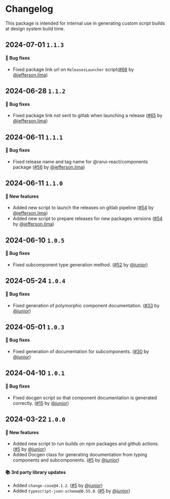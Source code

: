 # Changelog

This package is intended for internal use in generating custom script builds at design system build time.

## 2024-07-01 `1.1.3`

#### 🎉 Bug fixes

- Fixed package link url on `ReleasesLauncher` script([#68](https://git.rarolabs.com.br/frontend/rarui/-/merge_requests/68) by [@jefferson.lima](https://git.rarolabs.com.br/jefferson.lima))

## 2024-06-28 `1.1.2`

#### 🎉 Bug fixes

- Fixed package link not sent to gitlab when launching a release ([#65](https://git.rarolabs.com.br/frontend/rarui/-/merge_requests/65) by [@jefferson.lima](https://git.rarolabs.com.br/jefferson.lima))

## 2024-06-11 `1.1.1`

#### 🎉 Bug fixes

- Fixed release name and tag name for @rarui-react/components package ([#56](https://git.rarolabs.com.br/frontend/rarui/-/merge_requests/56) by [@jefferson.lima](https://git.rarolabs.com.br/jefferson.lima))

## 2024-06-11 `1.1.0`

#### 🎉 New features

- Added new script to launch the releases on gitlab pipeline ([#54](https://git.rarolabs.com.br/frontend/rarui/-/merge_requests/54) by [@jefferson.lima](https://git.rarolabs.com.br/jefferson.lima))
- Added new script to prepare releases for new packages versions ([#54](https://git.rarolabs.com.br/frontend/rarui/-/merge_requests/54) by [@jefferson.lima](https://git.rarolabs.com.br/jefferson.lima))

## 2024-06-10 `1.0.5`

#### 🐛 Bug fixes

- Fixed subcomponent type generation method. ([#52](https://git.rarolabs.com.br/frontend/rarui/pull/52) by [@junior](https://git.rarolabs.com.br/junior))

## 2024-05-24 `1.0.4`

#### 🐛 Bug fixes

- Fixed generation of polymorphic component documentation. ([#33](https://git.rarolabs.com.br/frontend/rarui/pull/33) by [@junior](https://git.rarolabs.com.br/junior))

## 2024-05-01 `1.0.3`

#### 🐛 Bug fixes

- Fixed generation of documentation for subcomponents. ([#30](https://git.rarolabs.com.br/frontend/rarui/pull/30) by [@junior](https://git.rarolabs.com.br/junior))

## 2024-04-10 `1.0.1`

#### 🐛 Bug fixes

- Fixed docgen script so that component documentation is generated correctly. ([#15](https://git.rarolabs.com.br/frontend/rarui/pull/15) by [@junior](https://git.rarolabs.com.br/junior))

## 2024-03-22 `1.0.0`

#### 🎉 New features

- Added new script to run builds on npm packages and github actions. ([#5](https://git.rarolabs.com.br/frontend/rarui/pull/5) by [@junior](https://git.rarolabs.com.br/junior))
- Added Docgen class for generating documentation from typing components and subcomponents. ([#5](https://git.rarolabs.com.br/frontend/rarui/pull/5) by [@junior](https://git.rarolabs.com.br/junior))

#### 📚 3rd party library updates

- Added `change-case@4.1.2`. ([#5](https://git.rarolabs.com.br/frontend/rarui/pull/5) by [@junior](https://git.rarolabs.com.br/junior))
- Added `typescript-json-schema@0.55.0`. ([#5](https://git.rarolabs.com.br/frontend/rarui/pull/5) by [@junior](https://git.rarolabs.com.br/junior))

<!-- #### 🛠 Breaking changes -->

<!-- #### 📚 3rd party library updates -->

<!-- #### 🎉 New features -->

<!-- #### 🐛 Bug fixes -->

<!-- #### 💡 Others -->

<!-- #### ⚠️ Notices -->
